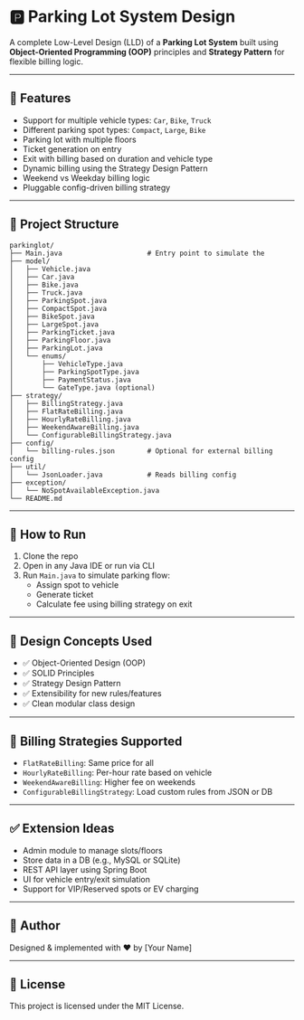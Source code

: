# 🅿️ Parking Lot System Design

A complete Low-Level Design (LLD) of a **Parking Lot System** built using **Object-Oriented Programming (OOP)** principles and **Strategy Pattern** for flexible billing logic.

---

## 📌 Features

- Support for multiple vehicle types: `Car`, `Bike`, `Truck`
- Different parking spot types: `Compact`, `Large`, `Bike`
- Parking lot with multiple floors
- Ticket generation on entry
- Exit with billing based on duration and vehicle type
- Dynamic billing using the Strategy Design Pattern
- Weekend vs Weekday billing logic
- Pluggable config-driven billing strategy

---

## 🧱 Project Structure

```
parkinglot/
├── Main.java                     # Entry point to simulate the 
├── model/
│   ├── Vehicle.java
│   ├── Car.java
│   ├── Bike.java
│   ├── Truck.java
│   ├── ParkingSpot.java
│   ├── CompactSpot.java
│   ├── BikeSpot.java
│   ├── LargeSpot.java
│   ├── ParkingTicket.java
│   ├── ParkingFloor.java
│   ├── ParkingLot.java
│   └── enums/
│       ├── VehicleType.java
│       ├── ParkingSpotType.java
│       ├── PaymentStatus.java
│       └── GateType.java (optional)
├── strategy/
│   ├── BillingStrategy.java
│   ├── FlatRateBilling.java
│   ├── HourlyRateBilling.java
│   ├── WeekendAwareBilling.java
│   └── ConfigurableBillingStrategy.java
├── config/
│   └── billing-rules.json        # Optional for external billing config
├── util/
│   └── JsonLoader.java           # Reads billing config
├── exception/
│   └── NoSpotAvailableException.java
└── README.md
```

---

## 🚀 How to Run

1. Clone the repo
2. Open in any Java IDE or run via CLI
3. Run `Main.java` to simulate parking flow:
   - Assign spot to vehicle
   - Generate ticket
   - Calculate fee using billing strategy on exit

---

## 🧠 Design Concepts Used

- ✅ Object-Oriented Design (OOP)
- ✅ SOLID Principles
- ✅ Strategy Design Pattern
- ✅ Extensibility for new rules/features
- ✅ Clean modular class design

---

## 🧩 Billing Strategies Supported

- `FlatRateBilling`: Same price for all
- `HourlyRateBilling`: Per-hour rate based on vehicle
- `WeekendAwareBilling`: Higher fee on weekends
- `ConfigurableBillingStrategy`: Load custom rules from JSON or DB

---

## ✅ Extension Ideas

- Admin module to manage slots/floors
- Store data in a DB (e.g., MySQL or SQLite)
- REST API layer using Spring Boot
- UI for vehicle entry/exit simulation
- Support for VIP/Reserved spots or EV charging

---

## 🙌 Author

Designed & implemented with ❤️ by [Your Name]

---

## 📜 License

This project is licensed under the MIT License.
